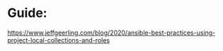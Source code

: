 # Guide:
https://www.jeffgeerling.com/blog/2020/ansible-best-practices-using-project-local-collections-and-roles

